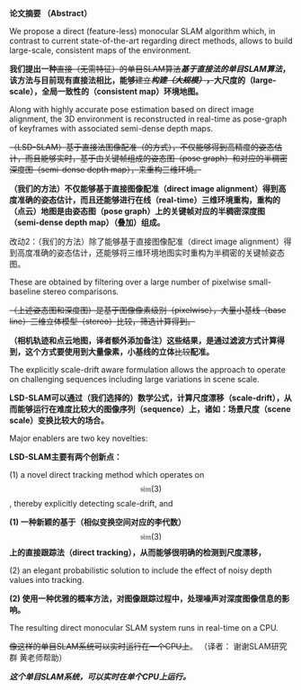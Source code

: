 **论文摘要  （Abstract）**

We propose a direct \(feature-less\) monocular SLAM algorithm which, in contrast to current state-of-the-art regarding direct methods, allows to build large-scale, consistent maps of the environment.

**我们提出一种**~~直接（无需特征）的单目SLAM算法~~_**基于直接法的单目SLAM算法**_**，该方法与目前现有直接法相比，能够**~~建立~~_**构建**_~~_**（大规模），**_~~**大尺度的（large-scale），全局一致性的（consistent map）环境地图。**

Along with highly accurate pose estimation based on direct image alignment, the 3D environment is reconstructed in real-time as pose-graph of keyframes with associated semi-dense depth maps.

~~（LSD-SLAM）基于直接法图像配准（的方式），不仅能够得到高精度的姿态估计，而且能够实时，基于由关键帧组成的姿态图（pose graph）和对应的半稠密深度图（semi-dense depth map），来重构三维环境。~~

**（我们的方法）不仅能够基于直接图像配准（direct image alignment）得到高度准确的姿态估计，而且还能够进行在线（real-time）三维环境重构，重构的（点云）地图是由姿态图（pose graph）上的关键帧对应的半稠密深度图（semi-dense depth map）（叠加）组成。**

改动2：（我们的方法）除了能够基于直接图像配准（direct image alignment）得到高度准确的姿态估计，还能够将三维环境地图实时重构为半稠密的关键帧姿态图。

These are obtained by filtering over a large number of pixelwise small-baseline stereo comparisons.

~~（上述姿态图和深度图）是基于图像像素级别（pixelwise），大量小基线（base line）三维立体模型（stereo）比较，筛选计算得到。~~

**（相机轨迹和点云地图，译者额外添加备注）这些结果，是通过滤波方式计算得到，这个方式要使用到大量像素，小基线的立体**~~比较~~**配准。**

The explicitly scale-drift aware formulation allows the approach to operate on challenging sequences including large variations in scene scale.

**LSD-SLAM可以通过（我们选择的）数学公式，计算尺度漂移（scale-drift），从而能够运行在难度比较大的图像序列（sequence）上，诸如：场景尺度（scene scale）变换比较大的场合。**

Major enablers are two key novelties:

**LSD-SLAM主要有两个创新点：**

\(1\) a novel direct tracking method which operates on $$\mathfrak{sim}(3)$$, thereby explicitly detecting scale-drift, and

**\(1\) 一种新颖的基于（相似变换空间对应的李代数）**$$\mathfrak{sim}(3)$$**上的直接跟踪法（direct tracking），从而能够很明确的检测到尺度漂移，**

\(2\) an elegant probabilistic solution to include the effect of noisy depth values into tracking.

**\(2\) 使用一种优雅的概率方法，对图像跟踪过程中，处理噪声对深度图像信息的影响。**

The resulting direct monocular SLAM system runs in real-time on a CPU.

~~像这样的单目SLAM系统可以实时运行在一个CPU上~~。 （译者： 谢谢SLAM研究群 黄老师帮助）

_**这个单目SLAM系统，可以实时在单个CPU上运行。**_

